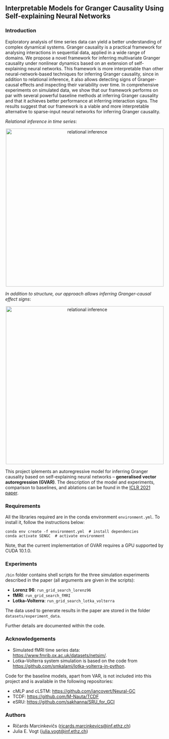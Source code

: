 ## Interpretable Models for Granger Causality Using Self-explaining Neural Networks

### Introduction
Exploratory analysis of time series data can yield a better understanding of complex dynamical systems. Granger causality is a practical framework for analysing interactions in sequential data, applied in a wide range of domains. We propose a novel framework for inferring multivariate Granger causality under nonlinear dynamics based on an extension of self-explaining neural networks. This framework is more interpretable than other neural-network-based techniques for inferring Granger causality, since in addition to relational inference, it also allows detecting signs of Granger-causal effects and inspecting their variability over time. In comprehensive experiments on simulated data, we show that our framework performs on par with several powerful baseline methods at inferring Granger causality and that it achieves better performance at inferring interaction signs. The results suggest that our framework is a viable and more interpretable alternative to sparse-input neural networks for inferring Granger causality.

*Relational inference in time series*:
<p align="center">
  <img align="middle" src="https://github.com/i6092467/GVAR/blob/master/images/scheme_panel_1.png" alt="relational inference" width="500"/>
</p>

*In addition to structure, our approach allows inferring Granger-causal effect signs*:
<p align="center">
  <img align="middle" src="https://github.com/i6092467/GVAR/blob/master/images/scheme_panel_2.png" alt="relational inference" width="500"/>
</p>

This project iplements an autoregressive model for inferring Granger causality based on self-explaining neural networks – **generalised vector autoregression (GVAR)**. The description of the model and experiments, comparison to baselines, and ablations can be found in the [ICLR 2021 paper](https://openreview.net/forum?id=DEa4JdMWRHp).

### Requirements
All the libraries required are in the conda environment `environment.yml`. To install it, follow the instructions below:
```
conda env create -f environment.yml  # install dependencies
conda activate SENGC  # activate environment
```

Note, that the current implementation of GVAR requires a GPU supported by CUDA 10.1.0.

### Experiments
`/bin` folder contains shell scripts for the three simulation experiments described in the paper (all arguments are given in the scripts):
- **Lorenz 96**: `run_grid_search_lorenz96`
- **fMRI**: `run_grid_search_fMRI`
- **Lotka–Volterra**: `run_grid_search_lotka_volterra`

The data used to generate results in the paper are stored in the folder `datasets/experiment_data`.

Further details are documented within the code.

### Acknowledgements

- Simulated fMRI time series data: https://www.fmrib.ox.ac.uk/datasets/netsim/.
- Lotka–Volterra system simulation is based on the code from https://github.com/smkalami/lotka-volterra-in-python.

Code for the baseline models, apart from VAR, is not included into this project and is available in the following repositories:
- cMLP and cLSTM: https://github.com/iancovert/Neural-GC
- TCDF: https://github.com/M-Nauta/TCDF
- eSRU: https://github.com/sakhanna/SRU_for_GCI

### Authors
- Ričards Marcinkevičs ([ricards.marcinkevics@inf.ethz.ch](mailto:ricards.marcinkevics@inf.ethz.ch))
- Julia E. Vogt ([julia.vogt@inf.ethz.ch](mailto:julia.vogt@inf.ethz.ch))
